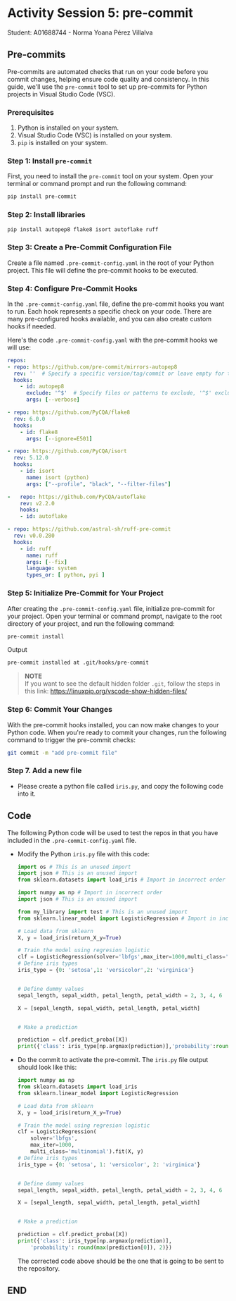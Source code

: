 # Activity Session 5: pre-commit
Student: A01688744 - Norma Yoana Pérez Villalva

## Pre-commits
Pre-commits are automated checks that run on your code before you commit changes, helping ensure code quality and consistency. In this guide, we'll use the `pre-commit` tool to set up pre-commits for Python projects in Visual Studio Code (VSC).

### Prerequisites

1. Python is installed on your system.
2. Visual Studio Code (VSC) is installed on your system.
3. `pip` is installed on your system.

### Step 1: Install `pre-commit`

First, you need to install the `pre-commit` tool on your system. Open your terminal or command prompt and run the following command:

```bash
pip install pre-commit
```

### Step 2: Install libraries
```bash
pip install autopep8 flake8 isort autoflake ruff
```

### Step 3: Create a Pre-Commit Configuration File
Create a file named `.pre-commit-config.yaml` in the root of your Python project. This file will define the pre-commit hooks to be executed.

### Step 4: Configure Pre-Commit Hooks
In the `.pre-commit-config.yaml` file, define the pre-commit hooks you want to run. Each hook represents a specific check on your code. There are many pre-configured hooks available, and you can also create custom hooks if needed.

Here's the code `.pre-commit-config.yaml` with the pre-commit hooks we will use:

```yaml
repos:
- repo: https://github.com/pre-commit/mirrors-autopep8
  rev: ''  # Specify a specific version/tag/commit or leave empty for the latest version
  hooks:
    - id: autopep8
      exclude: '^$'  # Specify files or patterns to exclude, '^$' excludes nothing (all files will be checked)
      args: [--verbose]

- repo: https://github.com/PyCQA/flake8
  rev: 6.0.0
  hooks:
    - id: flake8
      args: [--ignore=E501]

- repo: https://github.com/PyCQA/isort
  rev: 5.12.0
  hooks:
    - id: isort
      name: isort (python)
      args: ["--profile", "black", "--filter-files"]

-   repo: https://github.com/PyCQA/autoflake
    rev: v2.2.0
    hooks:
    - id: autoflake

- repo: https://github.com/astral-sh/ruff-pre-commit
  rev: v0.0.280
  hooks:
    - id: ruff
      name: ruff
      args: [--fix]
      language: system
      types_or: [ python, pyi ]

```

### Step 5: Initialize Pre-Commit for Your Project
After creating the `.pre-commit-config.yaml` file, initialize pre-commit for your project. Open your terminal or command prompt, navigate to the root directory of your project, and run the following command:
```bash
pre-commit install
```
Output
```bash
pre-commit installed at .git/hooks/pre-commit
```
> **NOTE**  
If you want to see the default hidden folder `.git`, follow the steps in this link: https://linuxpip.org/vscode-show-hidden-files/

### Step 6: Commit Your Changes
With the pre-commit hooks installed, you can now make changes to your Python code. When you're ready to commit your changes, run the following command to trigger the pre-commit checks:

```bash
git commit -m "add pre-commit file"
```

### Step 7. Add a new file
* Please create a python file called `iris.py`, and copy the following code into it.

## Code
The following Python code will be used to test the repos in that you have included in the `.pre-commit-config.yaml` file.

* Modify the Python `iris.py` file with this code:
    ```python
    import os # This is an unused import
    import json # This is an unused import
    from sklearn.datasets import load_iris # Import in incorrect order

    import numpy as np # Import in incorrect order
    import json # This is an unused import

    from my_library import test # This is an unused import
    from sklearn.linear_model import LogisticRegression # Import in incorrect order

    # Load data from sklearn
    X, y = load_iris(return_X_y=True)

    # Train the model using regresion logistic
    clf = LogisticRegression(solver='lbfgs',max_iter=1000,multi_class='multinomial').fit(X, y)
    # Define iris types
    iris_type = {0: 'setosa',1: 'versicolor',2: 'virginica'}


    # Define dummy values
    sepal_length, sepal_width, petal_length, petal_width = 2, 3, 4, 6

    X = [sepal_length, sepal_width, petal_length, petal_width]


    # Make a prediction

    prediction = clf.predict_proba([X])
    print({'class': iris_type[np.argmax(prediction)],'probability':round(max(prediction[0]), 2)})
    ```
    
* Do the commit to activate the pre-commit. The `iris.py` file output should look like this:
    ```python
    import numpy as np
    from sklearn.datasets import load_iris
    from sklearn.linear_model import LogisticRegression

    # Load data from sklearn
    X, y = load_iris(return_X_y=True)

    # Train the model using regresion logistic
    clf = LogisticRegression(
        solver='lbfgs',
        max_iter=1000,
        multi_class='multinomial').fit(X, y)
    # Define iris types
    iris_type = {0: 'setosa', 1: 'versicolor', 2: 'virginica'}


    # Define dummy values
    sepal_length, sepal_width, petal_length, petal_width = 2, 3, 4, 6

    X = [sepal_length, sepal_width, petal_length, petal_width]


    # Make a prediction

    prediction = clf.predict_proba([X])
    print({'class': iris_type[np.argmax(prediction)],
        'probability': round(max(prediction[0]), 2)})
    ```

    The corrected code above should be the one that is going to be sent to the repository.

## END